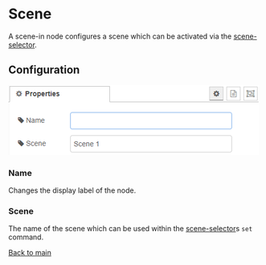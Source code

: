 # Scene

A scene-in node configures a scene which can be activated via the [scene-selector](scene-selector.md).

## Configuration

![img](img/scene-in-config.png)

### Name

Changes the display label of the node.

### Scene

The name of the scene which can be used within the [scene-selector](scene-selector.md)s ```set``` command.

[Back to main](../../README.MD)